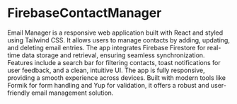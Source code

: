 # FirebaseContactManager
 Email Manager is a responsive web application built with React and styled using Tailwind CSS. It allows users to manage contacts by adding, updating, and deleting email entries. The app integrates Firebase Firestore for real-time data storage and retrieval, ensuring seamless synchronization. Features include a search bar for filtering contacts, toast notifications for user feedback, and a clean, intuitive UI. The app is fully responsive, providing a smooth experience across devices. Built with modern tools like Formik for form handling and Yup for validation, it offers a robust and user-friendly email management solution.
